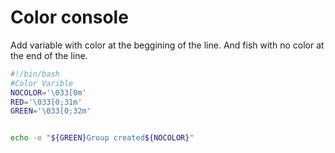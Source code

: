 # Color console

Add variable with color at the beggining of the line. And fish with no color at the end of the line.


```bash
#!/bin/bash
#Color Varible
NOCOLOR='\033[0m'
RED='\033[0;31m'
GREEN='\033[0;32m'


echo -e "${GREEN}Group created${NOCOLOR}" 
```